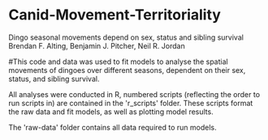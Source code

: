 # Canid-Movement-Territoriality
Dingo seasonal movements depend on sex, status and sibling survival 
Brendan F. Alting, Benjamin J. Pitcher, Neil R. Jordan


#This code and data was used to fit models to analyse the spatial movements of dingoes over different seasons, dependent on their sex, status, and sibling survival. 

All analyses were conducted in R, numbered scripts (reflecting the order to run scripts in) are contained in the 'r_scripts' folder. These scripts format the raw data and fit models, as well as plotting model results.

The 'raw-data' folder contains all data required to run models.
